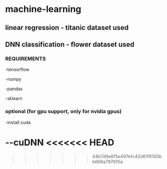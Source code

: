 # machine-learning

## linear regression - titanic dataset used

## DNN classification - flower dataset used

### REQUIREMENTS

-tensorflow

-numpy

-pandas

-sklearn

### optional (for gpu support, only for nvidia gpus)

-install cuda

--cuDNN
<<<<<<< HEAD
=======


>>>>>>> 44b7d9e6f5e497e1c42d61f9140bb668a797610a
